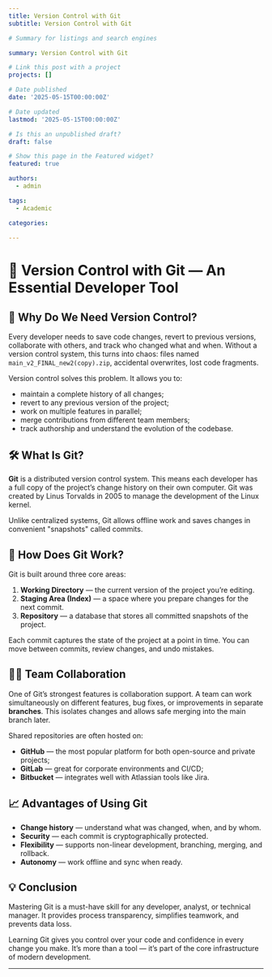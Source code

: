 ```yaml
---
title: Version Control with Git
subtitle: Version Control with Git

# Summary for listings and search engines

summary: Version Control with Git

# Link this post with a project
projects: []

# Date published
date: '2025-05-15T00:00:00Z'

# Date updated
lastmod: '2025-05-15T00:00:00Z'

# Is this an unpublished draft?
draft: false

# Show this page in the Featured widget?
featured: true

authors:
  - admin

tags:
  - Academic

categories:

---
```


# 🧠 Version Control with Git — An Essential Developer Tool

## 📌 Why Do We Need Version Control?

Every developer needs to save code changes, revert to previous versions, collaborate with others, and track who changed what and when. Without a version control system, this turns into chaos: files named `main_v2_FINAL_new2(copy).zip`, accidental overwrites, lost code fragments.

Version control solves this problem. It allows you to:

- maintain a complete history of all changes;
- revert to any previous version of the project;
- work on multiple features in parallel;
- merge contributions from different team members;
- track authorship and understand the evolution of the codebase.

## 🛠 What Is Git?

**Git** is a distributed version control system. This means each developer has a full copy of the project’s change history on their own computer. Git was created by Linus Torvalds in 2005 to manage the development of the Linux kernel.

Unlike centralized systems, Git allows offline work and saves changes in convenient "snapshots" called commits.

## 🌲 How Does Git Work?

Git is built around three core areas:

1. **Working Directory** — the current version of the project you’re editing.
2. **Staging Area (Index)** — a space where you prepare changes for the next commit.
3. **Repository** — a database that stores all committed snapshots of the project.

Each commit captures the state of the project at a point in time. You can move between commits, review changes, and undo mistakes.

## 👩‍💻 Team Collaboration

One of Git’s strongest features is collaboration support. A team can work simultaneously on different features, bug fixes, or improvements in separate **branches**. This isolates changes and allows safe merging into the main branch later.

Shared repositories are often hosted on:

- **GitHub** — the most popular platform for both open-source and private projects;
- **GitLab** — great for corporate environments and CI/CD;
- **Bitbucket** — integrates well with Atlassian tools like Jira.

## 📈 Advantages of Using Git

- **Change history** — understand what was changed, when, and by whom.
- **Security** — each commit is cryptographically protected.
- **Flexibility** — supports non-linear development, branching, merging, and rollback.
- **Autonomy** — work offline and sync when ready.

## 💡 Conclusion

Mastering Git is a must-have skill for any developer, analyst, or technical manager. It provides process transparency, simplifies teamwork, and prevents data loss.

Learning Git gives you control over your code and confidence in every change you make. It’s more than a tool — it’s part of the core infrastructure of modern development.

---

